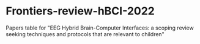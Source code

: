 # Frontiers-review-hBCI-2022
Papers table for "EEG Hybrid Brain-Computer Interfaces: a scoping review seeking techniques and protocols that are relevant to children"
